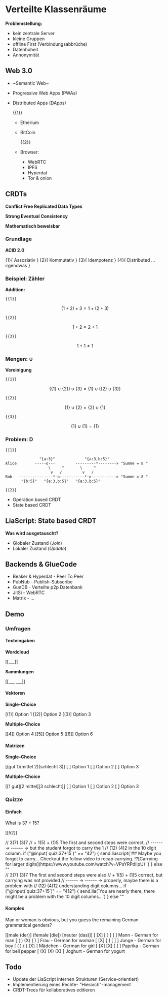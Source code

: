 <!--
author:   André Dietrich

email:    andre.dietrich@informatik.tu-freiberg.de

version:  0.0.1

language: de

narrator: US English Female

-->

# Verteilte Klassenräume

__Problemstellung:__

* kein zentrale Server
* kleine Gruppen
* offline First (Verbindungsabbrüche)
* Datenhoheit
* Annonymität

## Web 3.0

* ~Semantic Web~
* Progressive Web Apps (PWAs)
* Distributed Apps (DApps)

  {{1}}
  - Etherium
  - BitCoin

    {{2}}
  - Browser:
    - WebRTC
    - IPFS
    - Hyperdat
    - Tor & onion

## CRDTs

**Conflict Free Replicated Data Types**

**Strong Eventual Consistency**

**Mathematisch beweisbar**

### Grundlage

**ACID 2.0**

{1}{ Assoziativ }
{2}{ Kommutativ }
{3}{ Idempotenz }
{4}{ Distributed ... irgendwas }

### Beispiel: Zähler

**Addition:**

    {{1}}
$$(1+2) + 3 = 1 + (2 + 3)$$

    {{2}}
$$1 + 2 = 2 + 1$$

    {{3}}
$$1+1 \neq 1$$

### Mengen: $\cup$

**Vereinigung**

    {{1}}
$$\Big(\{1\} \cup \{2\}\Big) \cup \{3\} =  \{1\} \cup \Big( \{2\} \cup \{3\}\Big)$$

    {{2}}
$$\{1\} \cup \{2\} = \{2\} \cup \{1\}$$

    {{3}}
$$\{1\} \cup \{1\} = \{1\}$$

### Problem: **D**

    {{1}}
```````````````
               "{a:3}"             "{a:3,b:5}"
Alice        -----o---         ---------*--------> "Summe = 8 "
                   \     ^       \     ^
                    v   /         v   /
Bob   ---------------*-o-----------*-o-----------> "Summe = 8 "
       "{b:5}"   "{a:3,b:5}"   "{a:3,b:5}"
```````````````

    {{2}}
* Operation based CRDT
* State based CRDT

## LiaScript: State based CRDT

**Was wird ausgetauscht?**

* Globaler Zustand (_Join_)
* Lokaler Zustand (_Update_)


## Backends & GlueCode

* Beaker & Hyperdat - Peer To Peer
* PubNub - Publish-Subscribe
* GunDB - Verteilte p2p Datenbank
* JitSi - WebRTC
* Matrix - ...

## Demo

### Umfragen

#### Texteingaben

**Wordcloud**

[[___]]

**Sammlungen**

[[___ ___]]

#### Vektoren

**Single-Choice**

[(1)] Option 1
[(2)] Option 2
[(3)] Option 3

**Multiple-Choice**

[[4]] Option 4
[[5]] Option 5
[[6]] Option 6

#### Matrizen

**Single-Choice**

[(gut 1)(mittel 2)(schlecht 3)]
[                             ] Option 1
[                             ] Option 2
[                             ] Option 3


**Multiple-Choice**

[[1 gut][2 mittel][3 schlecht]]
[                             ] Option 1
[                             ] Option 2
[                             ] Option 3


### Quizze

#### Einfach

What is $37 + 15$?

[[52]]
<script output="quiz:37+15">
  if ("@input" == "52") {
    true
  } else {
    "@input"
  }
</script>

<script style="display: block">
//   3(7)       (3)7
// + 1(5)     + (1)5       The first and second steps were correct,
// ------ ->  ------  ->   but the student forgot to carry the 1
//   (12)       (4)2       in the 10 digit column.

if ("@input(`quiz:37+15`)" == "42") {
  send.liascript(`## Maybe you forgot to carry...

Checkout the follow video to recap carrying.

!?[Carrying for larger digits](https://www.youtube.com/watch?v=VPsYRPdlIpU)
`)
} else ""
</script>


<script style="display: block">
//   3(7)       (3)7       The first and second steps were also
// + 1(5)     + (1)5       correct, but carrying was not provided
// ------ ->  ------  ->   properly, maybe there is a problem with
//   (12)      (4)12       understanding digit columns...


if ("@input(`quiz:37+15`)" == "412") {
  send.lia(`You are nearly there, there might be a problem with the 10 digit columns...`)
} else ""
</script>


#### Komplex

Man or woman is obvious, but you guess the remaining German grammatical genders?

[[male (der<!-- class="notranslate"-->)]   (female [die<!-- class="notranslate"-->])   [neuter (das<!-- class="notranslate"-->)]]
[    [X]           [ ]             [ ]     ]  Mann<!-- class="notranslate"--> - German for man
[    ( )           (X)             ( )     ]  Frau<!-- class="notranslate"--> - German for woman
[    [X]           [ ]             [ ]     ]  Junge<!-- class="notranslate"--> - German for boy
[    ( )           ( )             (X)     ]  Mädchen<!-- class="notranslate"--> - German for girl
[    [X]           [X]             [ ]     ]  Paprika<!-- class="notranslate"--> - German for bell pepper
[    (X)           (X)             (X)     ]  Joghurt<!-- class="notranslate"--> - German for yogurt

## Todo

* Update der LiaScript internen Strukturen (Service-orientiert)
* Implementierung eines Rechte- "Hierarch"-management
* CRDT-Trees für kollaboratives editieren
